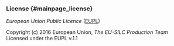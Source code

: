 ### License  {#mainpage_license}

_European Union Public Licence_ ([EUPL](https://joinup.ec.europa.eu/community/eupl/og_page/eupl))

Copyright (c) 2016 European Union, _The EU-SILC Production Team_
Licensed under the EUPL v.1.1 
